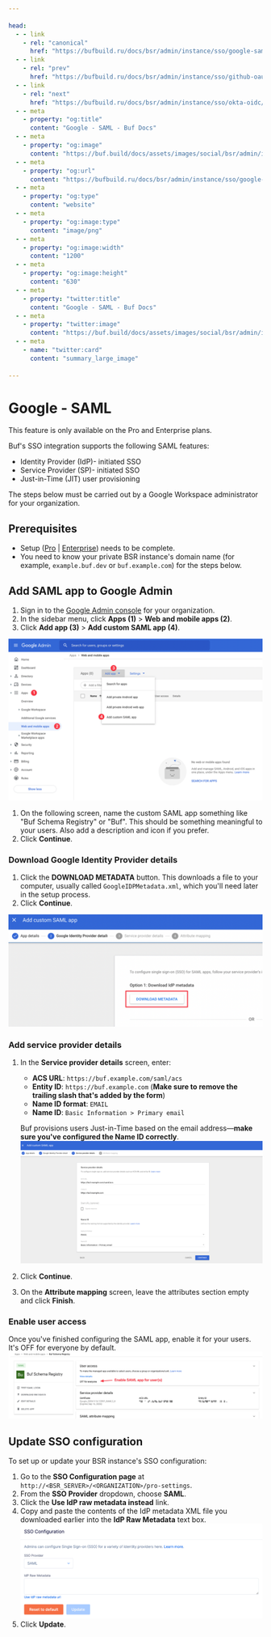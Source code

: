 ```yaml
---

head:
  - - link
    - rel: "canonical"
      href: "https://bufbuild.ru/docs/bsr/admin/instance/sso/google-saml/"
  - - link
    - rel: "prev"
      href: "https://bufbuild.ru/docs/bsr/admin/instance/sso/github-oauth2/"
  - - link
    - rel: "next"
      href: "https://bufbuild.ru/docs/bsr/admin/instance/sso/okta-oidc/"
  - - meta
    - property: "og:title"
      content: "Google - SAML - Buf Docs"
  - - meta
    - property: "og:image"
      content: "https://buf.build/docs/assets/images/social/bsr/admin/instance/sso/google-saml.png"
  - - meta
    - property: "og:url"
      content: "https://bufbuild.ru/docs/bsr/admin/instance/sso/google-saml/"
  - - meta
    - property: "og:type"
      content: "website"
  - - meta
    - property: "og:image:type"
      content: "image/png"
  - - meta
    - property: "og:image:width"
      content: "1200"
  - - meta
    - property: "og:image:height"
      content: "630"
  - - meta
    - property: "twitter:title"
      content: "Google - SAML - Buf Docs"
  - - meta
    - property: "twitter:image"
      content: "https://buf.build/docs/assets/images/social/bsr/admin/instance/sso/google-saml.png"
  - - meta
    - name: "twitter:card"
      content: "summary_large_image"

---
```


# Google - SAML

This feature is only available on the Pro and Enterprise plans.

Buf's SSO integration supports the following SAML features:

- Identity Provider (IdP)- initiated SSO
- Service Provider (SP)- initiated SSO
- Just-in-Time (JIT) user provisioning

The steps below must be carried out by a Google Workspace administrator for your organization.

## Prerequisites

- Setup ([Pro](../../setup-pro/) | [Enterprise](../../setup-enterprise/)) needs to be complete.
- You need to know your private BSR instance's domain name (for example, `example.buf.dev` or `buf.example.com`) for the steps below.

## Add SAML app to Google Admin

1.  Sign in to the [Google Admin console](https://admin.google.com) for your organization.
2.  In the sidebar menu, click **Apps (1)** > **Web and mobile apps (2)**.
3.  Click **Add app (3)** > **Add custom SAML app (4)**.

![Google - Add SAML app in Admin panel](../../../../../images/bsr/sso/google-add-saml-app.png)

1.  On the following screen, name the custom SAML app something like "Buf Schema Registry" or "Buf". This should be something meaningful to your users. Also add a description and icon if you prefer.
2.  Click **Continue**.

### Download Google Identity Provider details

1.  Click the **DOWNLOAD METADATA** button. This downloads a file to your computer, usually called `GoogleIDPMetadata.xml`, which you'll need later in the setup process.
2.  Click **Continue**.

![Google - Download metadata](../../../../../images/bsr/sso/google-download-saml.png)

### Add service provider details

1.  In the **Service provider details** screen, enter:

    - **ACS URL**: `https://buf.example.com/saml/acs`
    - **Entity ID**: `https://buf.example.com` (**Make sure to remove the trailing slash that's added by the form**)
    - **Name ID format**: `EMAIL`
    - **Name ID**: `Basic Information > Primary email`

    Buf provisions users Just-in-Time based on the email address—**make sure you've configured the Name ID correctly**.![Google - Service Provider details](../../../../../images/bsr/sso/google-sp.png)

2.  Click **Continue**.
3.  On the **Attribute mapping** screen, leave the attributes section empty and click **Finish**.

### Enable user access

Once you've finished configuring the SAML app, enable it for your users. It's OFF for everyone by default.![Google - Enable SAML for users](../../../../../images/bsr/sso/google-saml-enable.png)

## Update SSO configuration

To set up or update your BSR instance's SSO configuration:

1.  Go to the **SSO Configuration page** at `http://<BSR_SERVER>/<ORGANIZATION>/pro-settings`.
2.  From the **SSO Provider** dropdown, choose **SAML**.
3.  Click the **Use IdP raw metadata instead** link.
4.  Copy and paste the contents of the IdP metadata XML file you downloaded earlier into the **IdP Raw Metadata** text box.![IdP metadata text entry box](../../../../../images/bsr/sso/google-saml-idp.png)
5.  Click **Update**.
